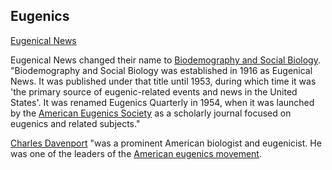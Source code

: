 <div class="menu-data" data-parent="#pages/blog/cv19/older-topics"/></div>

## Eugenics


[Eugenical News](https://archive.org/details/eugenicalnews02amer)

Eugenical News changed their name to [Biodemography and Social Biology](https://en.wikipedia.org/wiki/Biodemography_and_Social_Biology).
"Biodemography and Social Biology was established in 1916 as Eugenical News. It 
was published under that title until 1953, during which time it was 'the 
primary source of eugenic-related events and news in the United States'. It was 
renamed Eugenics Quarterly in 1954, when it was launched by the 
[American Eugenics Society](https://en.wikipedia.org/wiki/American_Eugenics_Society)
as a scholarly journal focused on eugenics and related subjects."



[Charles Davenport](https://en.wikipedia.org/wiki/Charles_Davenport)
"was a prominent American biologist and eugenicist. He was one of the leaders 
of the 
[American eugenics movement](https://en.wikipedia.org/wiki/Eugenics_in_the_United_States).
